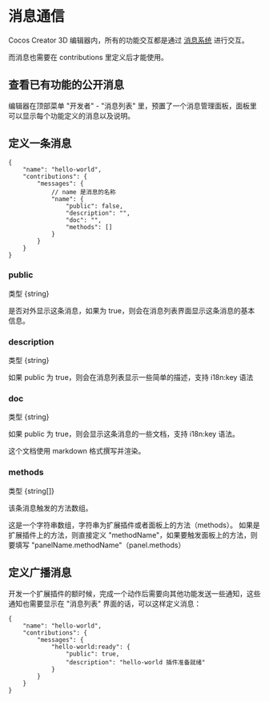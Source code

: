 # 消息通信

Cocos Creator 3D 编辑器内，所有的功能交互都是通过 [消息系统](./messages.md) 进行交互。

而消息也需要在 contributions 里定义后才能使用。

## 查看已有功能的公开消息

编辑器在顶部菜单 "开发者" - "消息列表" 里，预置了一个消息管理面板，面板里可以显示每个功能定义的消息以及说明。

## 定义一条消息

```json5
{
    "name": "hello-world",
    "contributions": {
        "messages": {
            // name 是消息的名称
            "name": {
                "public": false,
                "description": "",
                "doc": "",
                "methods": []
            }
        }
    }
}
```

### public 

类型 {string}

是否对外显示这条消息，如果为 true，则会在消息列表界面显示这条消息的基本信息。

### description

类型 {string}

如果 public 为 true，则会在消息列表显示一些简单的描述，支持 i18n:key 语法

### doc

类型 {string}

如果 public 为 true，则会显示这条消息的一些文档，支持 i18n:key 语法。

这个文档使用 markdown 格式撰写并渲染。

### methods

类型 {string[]}

该条消息触发的方法数组。

这是一个字符串数组，字符串为扩展插件或者面板上的方法（methods）。
如果是扩展插件上的方法，则直接定义 "methodName"，如果要触发面板上的方法，则要填写 "panelName.methodName"（panel.methods）

## 定义广播消息

开发一个扩展插件的额时候，完成一个动作后需要向其他功能发送一些通知，这些通知也需要显示在 "消息列表" 界面的话，可以这样定义消息：

```json5
{
    "name": "hello-world",
    "contributions": {
        "messages": {
            "hello-world:ready": {
                "public": true,
                "description": "hello-world 插件准备就绪"
            }
        }
    }
}
```